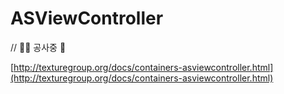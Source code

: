 # ASViewController

// 👷‍♀️ 공사중 👷

[http://texturegroup.org/docs/containers-asviewcontroller.html](http://texturegroup.org/docs/containers-asviewcontroller.html)

